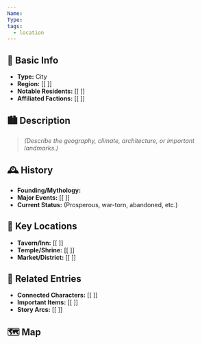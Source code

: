 ```yaml
---
Name: 
Type: 
tags:
  - location
---
```

## 📍 Basic Info 
- **Type:** City
- **Region:** [[ ]]  
- **Notable Residents:** [[ ]]  
- **Affiliated Factions:** [[ ]]  

## 🏙️ Description
> *(Describe the geography, climate, architecture, or important landmarks.)*  

## 🕰️ History
- **Founding/Mythology:**  
- **Major Events:** [[ ]]  
- **Current Status:** (Prosperous, war-torn, abandoned, etc.)  

## 🌟 Key Locations
- **Tavern/Inn:** [[ ]]  
- **Temple/Shrine:** [[ ]]  
- **Market/District:** [[ ]]  

## 🔗 Related Entries
- **Connected Characters:** [[ ]]
- **Important Items:** [[ ]]
- **Story Arcs:** [[ ]]

## 🗺️  Map
